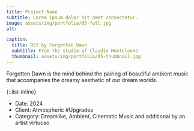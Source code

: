 ```yaml
---
title: Project Name
subtitle: Lorem ipsum dolor sit amet consectetur.
image: assets/img/portfolio/05-full.jpg
alt: 

caption:
  title: OST by Forgotten Dawn
  subtitle: From the studio of Claudio Monteleone
  thumbnail: assets/img/portfolio/05-thumbnail.jpg
---
```

Forgotten Dawn is the mind behind the pairing of beautiful ambient music that accompanies the dreamy aesthetic of our dream worlds.

{:.list-inline}
- Date: 2024
- Client: Atmospheric #Upgrades
- Category: Dreamlike, Ambient, Cinematic Music and additional by an artist virtuoso.